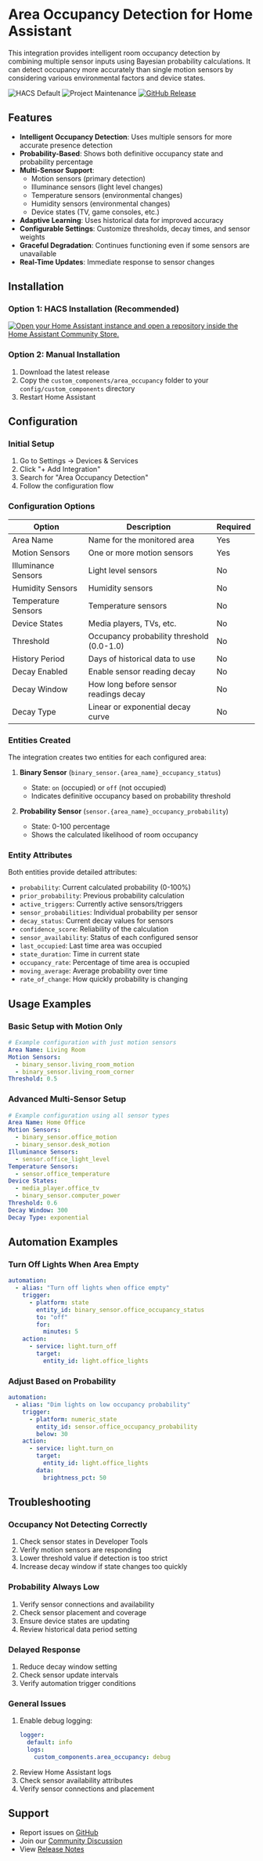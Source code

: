 # Area Occupancy Detection for Home Assistant

This integration provides intelligent room occupancy detection by combining multiple sensor inputs using Bayesian probability calculations. It can detect occupancy more accurately than single motion sensors by considering various environmental factors and device states.

![HACS Default][hacs-shield]
![Project Maintenance][maintenance-shield]
[![GitHub Release][release-shield]][release]

## Features

- **Intelligent Occupancy Detection**: Uses multiple sensors for more accurate presence detection
- **Probability-Based**: Shows both definitive occupancy state and probability percentage
- **Multi-Sensor Support**:
  - Motion sensors (primary detection)
  - Illuminance sensors (light level changes)
  - Temperature sensors (environmental changes)
  - Humidity sensors (environmental changes)
  - Device states (TV, game consoles, etc.)
- **Adaptive Learning**: Uses historical data for improved accuracy
- **Configurable Settings**: Customize thresholds, decay times, and sensor weights
- **Graceful Degradation**: Continues functioning even if some sensors are unavailable
- **Real-Time Updates**: Immediate response to sensor changes

## Installation

### Option 1: HACS Installation (Recommended)

[![Open your Home Assistant instance and open a repository inside the Home Assistant Community Store.](https://my.home-assistant.io/badges/hacs_repository.svg)](https://my.home-assistant.io/redirect/hacs_repository/?owner=Hankanman&repository=Area-Occupancy-Detection&category=integration)

### Option 2: Manual Installation

1. Download the latest release
2. Copy the `custom_components/area_occupancy` folder to your `config/custom_components` directory
3. Restart Home Assistant

## Configuration

### Initial Setup

1. Go to Settings → Devices & Services
2. Click "+ Add Integration"
3. Search for "Area Occupancy Detection"
4. Follow the configuration flow

### Configuration Options

| Option | Description | Required |
|--------|-------------|----------|
| Area Name | Name for the monitored area | Yes |
| Motion Sensors | One or more motion sensors | Yes |
| Illuminance Sensors | Light level sensors | No |
| Humidity Sensors | Humidity sensors | No |
| Temperature Sensors | Temperature sensors | No |
| Device States | Media players, TVs, etc. | No |
| Threshold | Occupancy probability threshold (0.0-1.0) | No |
| History Period | Days of historical data to use | No |
| Decay Enabled | Enable sensor reading decay | No |
| Decay Window | How long before sensor readings decay | No |
| Decay Type | Linear or exponential decay curve | No |

### Entities Created

The integration creates two entities for each configured area:

1. **Binary Sensor** (`binary_sensor.{area_name}_occupancy_status`)
   - State: `on` (occupied) or `off` (not occupied)
   - Indicates definitive occupancy based on probability threshold

2. **Probability Sensor** (`sensor.{area_name}_occupancy_probability`)
   - State: 0-100 percentage
   - Shows the calculated likelihood of room occupancy

### Entity Attributes

Both entities provide detailed attributes:

- `probability`: Current calculated probability (0-100%)
- `prior_probability`: Previous probability calculation
- `active_triggers`: Currently active sensors/triggers
- `sensor_probabilities`: Individual probability per sensor
- `decay_status`: Current decay values for sensors
- `confidence_score`: Reliability of the calculation
- `sensor_availability`: Status of each configured sensor
- `last_occupied`: Last time area was occupied
- `state_duration`: Time in current state
- `occupancy_rate`: Percentage of time area is occupied
- `moving_average`: Average probability over time
- `rate_of_change`: How quickly probability is changing

## Usage Examples

### Basic Setup with Motion Only

```yaml
# Example configuration with just motion sensors
Area Name: Living Room
Motion Sensors:
  - binary_sensor.living_room_motion
  - binary_sensor.living_room_corner
Threshold: 0.5
```

### Advanced Multi-Sensor Setup

```yaml
# Example configuration using all sensor types
Area Name: Home Office
Motion Sensors:
  - binary_sensor.office_motion
  - binary_sensor.desk_motion
Illuminance Sensors:
  - sensor.office_light_level
Temperature Sensors:
  - sensor.office_temperature
Device States:
  - media_player.office_tv
  - binary_sensor.computer_power
Threshold: 0.6
Decay Window: 300
Decay Type: exponential
```

## Automation Examples

### Turn Off Lights When Area Empty

```yaml
automation:
  - alias: "Turn off lights when office empty"
    trigger:
      - platform: state
        entity_id: binary_sensor.office_occupancy_status
        to: "off"
        for:
          minutes: 5
    action:
      - service: light.turn_off
        target:
          entity_id: light.office_lights
```

### Adjust Based on Probability

```yaml
automation:
  - alias: "Dim lights on low occupancy probability"
    trigger:
      - platform: numeric_state
        entity_id: sensor.office_occupancy_probability
        below: 30
    action:
      - service: light.turn_on
        target:
          entity_id: light.office_lights
        data:
          brightness_pct: 50
```

## Troubleshooting

### Occupancy Not Detecting Correctly

1. Check sensor states in Developer Tools
2. Verify motion sensors are responding
3. Lower threshold value if detection is too strict
4. Increase decay window if state changes too quickly

### Probability Always Low

1. Verify sensor connections and availability
2. Check sensor placement and coverage
3. Ensure device states are updating
4. Review historical data period setting

### Delayed Response

1. Reduce decay window setting
2. Check sensor update intervals
3. Verify automation trigger conditions

### General Issues

1. Enable debug logging:
   ```yaml
   logger:
     default: info
     logs:
       custom_components.area_occupancy: debug
   ```
2. Review Home Assistant logs
3. Check sensor availability attributes
4. Verify sensor connections and placement

## Support

- Report issues on [GitHub][issues]
- Join our [Community Discussion][community]
- View [Release Notes][releases]

[hacs-shield]: https://img.shields.io/badge/HACS-Default-orange.svg
[maintenance-shield]: https://img.shields.io/badge/maintainer-Seb%20Burrell-blue.svg
[release-shield]: https://img.shields.io/github/release/Hankanman/Area-Occupancy-Detection.svg
[release]: https://github.com/Hankanman/Area-Occupancy-Detection/releases
[issues]: https://github.com/Hankanman/Area-Occupancy-Detection/issues
[community]: https://github.com/Hankanman/Area-Occupancy-Detection/discussions
[releases]: https://github.com/Hankanman/Area-Occupancy-Detection/releases
